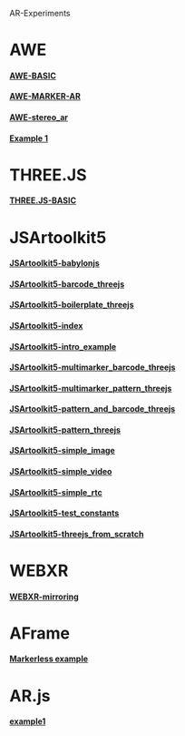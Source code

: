 AR-Experiments

# AWE 
#### [AWE-BASIC](awe/examples/basic/ar.html)
#### [AWE-MARKER-AR](awe/examples/marker_ar/index.html)
#### [AWE-stereo_ar](awe/examples/stereo_ar/index.html)

#### [Example 1](awe/awe_test1.html)

# THREE.JS
#### [THREE.JS-BASIC](threeJS/index.html)


# JSArtoolkit5
#### [JSArtoolkit5-babylonjs](jsartoolkit5/examples/babylonjs_from_scratch.html)
#### [JSArtoolkit5-barcode_threejs](jsartoolkit5/examples/barcode_threejs.html)
#### [JSArtoolkit5-boilerplate_threejs](jsartoolkit5/examples/boilerplate_threejs.html)
#### [JSArtoolkit5-index](jsartoolkit5/examples/index.html)
#### [JSArtoolkit5-intro_example](jsartoolkit5/examples/intro_example.html)
#### [JSArtoolkit5-multimarker_barcode_threejs](jsartoolkit5/examples/multimarker_barcode_threejs.html)
#### [JSArtoolkit5-multimarker_pattern_threejs](jsartoolkit5/examples/multimarker_pattern_threejs.html)
#### [JSArtoolkit5-pattern_and_barcode_threejs](jsartoolkit5/examples/pattern_and_barcode_threejs.html)
#### [JSArtoolkit5-pattern_threejs](jsartoolkit5/examples/pattern_threejs.html)
#### [JSArtoolkit5-simple_image](jsartoolkit5/examples/simple_image.html)
#### [JSArtoolkit5-simple_video](jsartoolkit5/examples/simple_video.html)
#### [JSArtoolkit5-simple_rtc](jsartoolkit5/examples/simple_rtc.html)
#### [JSArtoolkit5-test_constants](jsartoolkit5/examples/test_constants.html)
#### [JSArtoolkit5-threejs_from_scratch](jsartoolkit5/examples/threejs_from_scratch.html)

# WEBXR
#### [WEBXR-mirroring](webxr/mirroring.html)

# AFrame 

#### [Markerless example](AFrame/aframe-example1.html)

# AR.js

#### [example1](ArJa/example1.html)